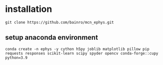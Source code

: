 # installation
```git clone https://github.com/bainro/mcn_ephys.git```
## setup anaconda environment
```conda create -n ephys -y cython h5py joblib matplotlib pillow pip requests responses scikit-learn scipy spyder opencv conda-forge::cupy python=3.9```
